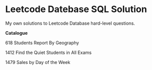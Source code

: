 # Leetcode Datebase SQL Solution
My own solutions to Leetcode Database hard-level questions.

**Catalogue**

618 Students Report By Geography

1412 Find the Quiet Students in All Exams

1479 Sales by Day of the Week
